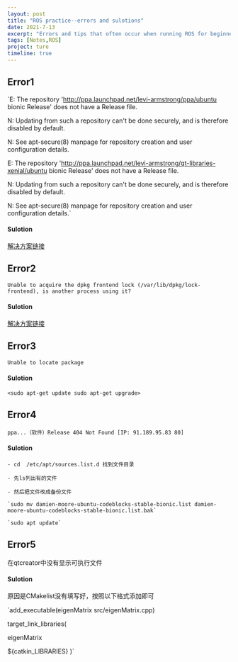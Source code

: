 ```yaml
---
layout: post
title: "ROS practice--errors and sulotions"
date: 2021-7-13
excerpt: "Errors and tips that often occur when running ROS for beginners."
tags: [Notes,ROS]
project: ture
timeline: true
---
```

<script type="text/javascript" src="http://tajs.qq.com/stats?sId=66526224" charset="UTF-8"></script>


## Error1
`E: The repository 'http://ppa.launchpad.net/levi-armstrong/ppa/ubuntu bionic Release' does not have a Release file.

N: Updating from such a repository can't be done securely, and is therefore disabled by default.

N: See apt-secure(8) manpage for repository creation and user configuration details.

E: The repository 'http://ppa.launchpad.net/levi-armstrong/qt-libraries-xenial/ubuntu bionic Release' does not have a Release file.

N: Updating from such a repository can't be done securely, and is therefore disabled by default.

N: See apt-secure(8) manpage for repository creation and user configuration details.`

#### Sulotion
[解决方案链接](https://blog.csdn.net/m0_49448331/article/details/108354926 )

## Error2
` Unable to acquire the dpkg frontend lock (/var/lib/dpkg/lock-frontend), is another process using it? `

#### Sulotion
[解决方案链接](https://www.jianshu.com/p/c9c425c56feb )

## Error3
`Unable to locate package`

#### Sulotion
`<sudo apt-get update
sudo apt-get upgrade>`

## Error4
`ppa...（软件）Release 404 Not Found [IP: 91.189.95.83 80]`

#### Sulotion

	- cd  /etc/apt/sources.list.d 找到文件目录

	- 先ls列出有的文件

	- 然后把文件改成备份文件

	`sudo mv damien-moore-ubuntu-codeblocks-stable-bionic.list damien-moore-ubuntu-codeblocks-stable-bionic.list.bak`
   
    `sudo apt update`

## Error5
在qtcreator中没有显示可执行文件

#### Sulotion
原因是CMakelist没有填写好，按照以下格式添加即可

`add_executable(eigenMatrix src/eigenMatrix.cpp)

target_link_libraries(

  eigenMatrix

  ${catkin_LIBRARIES}
)`
